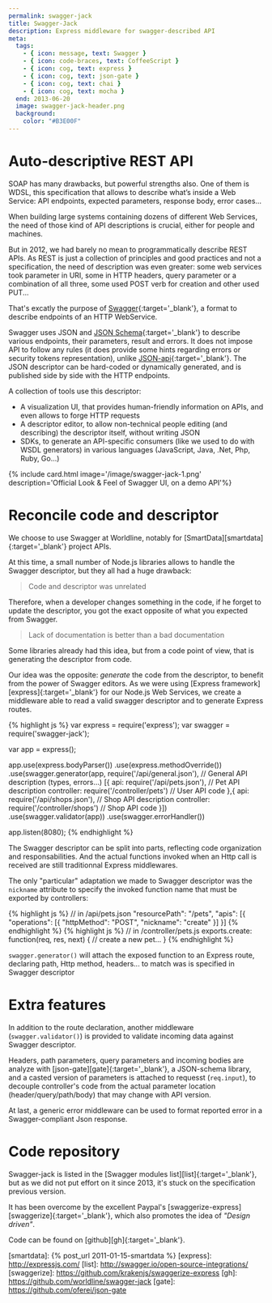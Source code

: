 ```yaml
---
permalink: swagger-jack
title: Swagger-Jack
description: Express middleware for swagger-described API
meta:
  tags:
    - { icon: message, text: Swagger }
    - { icon: code-braces, text: CoffeeScript }
    - { icon: cog, text: express }
    - { icon: cog, text: json-gate }
    - { icon: cog, text: chai }
    - { icon: cog, text: mocha }
  end: 2013-06-20
  image: swagger-jack-header.png
  background:
    color: "#B3E00F"
---
```


# Auto-descriptive REST API

SOAP has many drawbacks, but powerful strengths also. One of them is WDSL, this specification that allows to describe what’s inside a Web Service: API endpoints, expected parameters, response body, error cases…

When building large systems containing dozens of different Web Services, the need of those kind of API descriptions is crucial, either for people and machines.

But in 2012, we had barely no mean to programmatically describe REST APIs.
As REST is just a collection of principles and good practices and not a specification, the need of description was even greater:
some web services took parameter in URI, some in HTTP headers, query parameter or a combination of all three, some used POST verb for creation and other used PUT...

That's excatly the purpose of [Swagger][swagger]{:target='\_blank'}, a format to describe endpoints of an HTTP WebService.

Swagger uses JSON and [JSON Schema][schema]{:target='\_blank'} to describe various endpoints, their parameters, result and errors.
It does not impose API to follow any rules (it does provide some hints regarding errors or security tokens representation), unlike [JSON-api][api]{:target='\_blank'}.
The JSON descriptor can be hard-coded or dynamically generated, and is published side by side with the HTTP endpoints.

A collection of tools use this descriptor:

- A visualization UI, that provides human-friendly information on APIs, and even allows to forge HTTP requests
- A descriptor editor, to allow non-technical people editing (and describing) the descriptor itself, without writing JSON
- SDKs, to generate an API-specific consumers (like we used to do with WSDL generators) in various languages (JavaScript, Java, .Net, Php, Ruby, Go...)

{% include card.html image='/image/swagger-jack-1.png' description='Official Look & Feel of Swagger UI, on a demo API'%}

# Reconcile code and descriptor

We choose to use Swagger at Worldline, notably for [SmartData][smartdata]{:target='\_blank'} project APIs.

At this time, a small number of Node.js libraries allows to handle the Swagger descriptor, but they all had a huge drawback:

> Code and descriptor was unrelated

Therefore, when a developer changes something in the code, if he forget to update the descriptor, you got the exact opposite of what you expected from Swagger.

> Lack of documentation is better than a bad documentation

Some libraries already had this idea, but from a code point of view, that is generating the descriptor from code.

Our idea was the opposite: _generate_ the code from the descriptor, to benefit from the power of Swagger editors.
As we were using [Express framework][express]{:target='\_blank'} for our Node.js Web Services, we create a middleware able to read a valid swagger descriptor and to generate Express routes.

{% highlight js %}
var express = require('express');
var swagger = require('swagger-jack');

var app = express();

app.use(express.bodyParser())
.use(express.methodOverride())
.use(swagger.generator(app,
require('/api/general.json'), // General API description (types, errors...)
[{
api: require('/api/pets.json'), // Pet API description
controller: require('/controller/pets') // User API code
},{
api: require('/api/shops.json'), // Shop API description
controller: require('/controller/shops') // Shop API code
}])
.use(swagger.validator(app))
.use(swagger.errorHandler())

app.listen(8080);
{% endhighlight %}

The Swagger descriptor can be split into parts, reflecting code organization and responsabilities.
And the actual functions invoked when an Http call is received are still traditionnal Express middlewares.

The only "particular" adaptation we made to Swagger descriptor was the `nickname` attribute to specify the
invoked function name that must be exported by controllers:

{% highlight js %}
// in /api/pets.json
"resourcePath": "/pets",
"apis": [{
"operations": [{
"httpMethod": "POST",
"nickname": "create"
}]
}]
{% endhighlight %}
{% highlight js %}
// in /controller/pets.js
exports.create: function(req, res, next) {
// create a new pet...
}
{% endhighlight %}

`swagger.generator()` will attach the exposed function to an Express route, declaring path, Http method, headers...
to match was is specified in Swagger descriptor

# Extra features

In addition to the route declaration, another middleware (`swagger.validator()`) is provided to validate incoming data against Swagger descriptor.

Headers, path parameters, query parameters and incoming bodies are analyze with [json-gate][gate]{:target='\_blank'}, a JSON-schema library,
and a casted version of parameters is attached to requesst (`req.input`), to decouple controller's code from the actual parameter location (header/query/path/body) that may change with API version.

At last, a generic error middleware can be used to format reported error in a Swagger-compliant Json response.

# Code repository

Swagger-jack is listed in the [Swagger modules list][list]{:target='\_blank'}, but as we did not put effort on it since 2013, it's stuck on the specification previous version.

It has been overcome by the excellent Paypal's [swaggerize-express][swaggerize]{:target='\_blank'}, which also promotes the idea of _"Design driven"_.

Code can be found on [github][gh]{:target='\_blank'}.

[swagger]: https://github.com/swagger-api/swagger-spec/blob/master/versions/2.0.md
[schema]: http://json-schema.org/
[api]: http://jsonapi.org/

[smartdata]: {% post_url 2011-01-15-smartdata %}
[express]: http://expressjs.com/
[list]: http://swagger.io/open-source-integrations/
[swaggerize]: https://github.com/krakenjs/swaggerize-express
[gh]: https://github.com/worldline/swagger-jack
[gate]: https://github.com/oferei/json-gate
